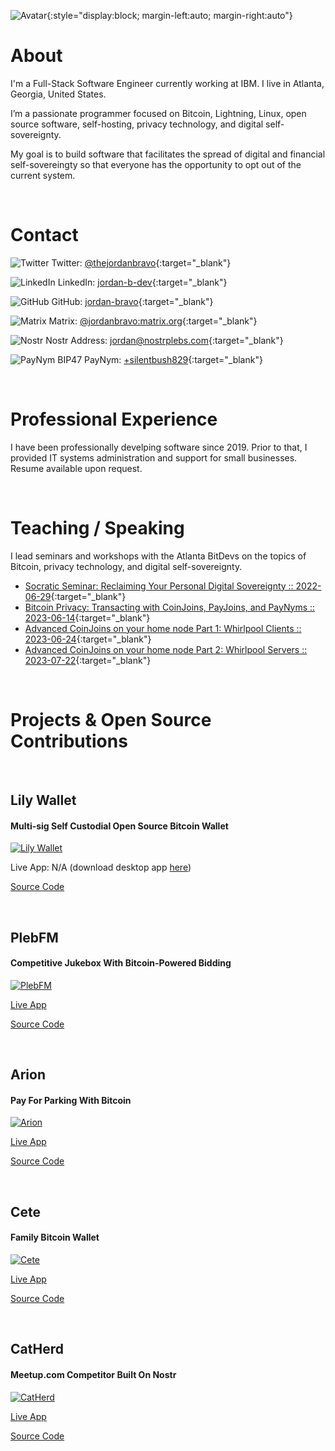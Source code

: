 ![Avatar](/assets/images/avatar-200.png){:style="display:block; margin-left:auto; margin-right:auto"}

# About

I'm a Full-Stack Software Engineer currently working at IBM.  I live in Atlanta, Georgia, United States.

I’m a passionate programmer focused on Bitcoin, Lightning, Linux, open source software, self-hosting, privacy technology, and digital self-sovereignty.

My goal is to build software that facilitates the spread of digital and financial self-sovereingty so that everyone has the opportunity to opt out of the current system.

<br/>

# Contact

![Twitter](/assets/images/icon-twitter-48.png) Twitter: [@thejordanbravo](https://twitter.com/thejordanbravo){:target="_blank"}

![LinkedIn](/assets/images/icon-linkedin-48.png) LinkedIn: [jordan-b-dev](https://linkedin.com/in/jordan-b-dev){:target="_blank"}

![GitHub](/assets/images/icon-github-48.png) GitHub: [jordan-bravo](https://github.com/jordan-bravo){:target="_blank"}

![Matrix](/assets/images/icon-matrix-white-48.png) Matrix: [@jordanbravo:matrix.org](https://matrix.to/#/@jordanbravo:matrix.org){:target="_blank"}

![Nostr](/assets/images/icon-nostr-48.png) Nostr Address: [jordan@nostrplebs.com](https://astral.ninja/npub1f6ntw2f4dnpdwkccqgg7ef7yagf9kdkrfn7l07kr9uz0q8e9k94sje7kur){:target="_blank"}

![PayNym](/assets/images/icon-paynym-48.png) BIP47 PayNym: [+silentbush829](https://paynym.is/+silentbush829){:target="_blank"}
  
<br/>
  
# Professional Experience

I have been professionally develping software since 2019.  Prior to that, I provided IT systems administration and support for small businesses.  Resume available upon request.

<br/>

# Teaching / Speaking
I lead seminars and workshops with the Atlanta BitDevs on the topics of Bitcoin, privacy technology, and digital self-sovereignty.  
- [Socratic Seminar: Reclaiming Your Personal Digital Sovereignty :: 2022-06-29](https://www.meetup.com/atlantabitdevs/events/286248874/){:target="_blank"}
- [Bitcoin Privacy: Transacting with CoinJoins, PayJoins, and PayNyms :: 2023-06-14](https://www.meetup.com/atlantabitdevs/events/294080873/){:target="_blank"}
- [Advanced CoinJoins on your home node Part 1: Whirlpool Clients :: 2023-06-24](https://www.meetup.com/atlantabitdevs/events/294304956/){:target="_blank"}
- [Advanced CoinJoins on your home node Part 2: Whirlpool Servers :: 2023-07-22](https://www.meetup.com/atlantabitdevs/events/294521290/){:target="_blank"}

<br/>

# Projects & Open Source Contributions

<br/>

## Lily Wallet

#### Multi-sig Self Custodial Open Source Bitcoin Wallet

[![Lily Wallet](/assets/images/screenshot-lily-300x192.png)](/screenshots/lily)

Live App: N/A (download desktop app [here](https://lily-wallet.com/download))

[Source Code](https://github.com/Lily-Technologies/lily-wallet)

<br/>

## PlebFM

#### Competitive Jukebox With Bitcoin-Powered Bidding

[![PlebFM](/assets/images/screenshot-plebfm-300x256.png)](/screenshots/plebfm)

[Live App](https://pleb.fm/atl)

[Source Code](https://github.com/PlebFM/PlebFM)

<br/>

## Arion

#### Pay For Parking With Bitcoin

[![Arion](/assets/images/screenshot-arion-300x245.png)](/screenshots/arion)

[Live App](https://arionparking.tech/)

[Source Code](https://github.com/atlantabitdevs/park-lightning)

<br/>

## Cete

#### Family Bitcoin Wallet

[![Cete](/assets/images/screenshot-cete-300x230.png)](/screenshots/cete)

[Live App](https://cete.atlantabitdevs.org)

[Source Code](https://github.com/atlantabitdevs/family-btc)

<br/>

## CatHerd

#### Meetup.com Competitor Built On Nostr

[![CatHerd](/assets/images/screenshot-catherd-300x285.png)](/screenshots/catherd)

[Live App](https://meetup.terminus.money)

[Source Code](https://github.com/ATLBitLab/nostr-meetup)

